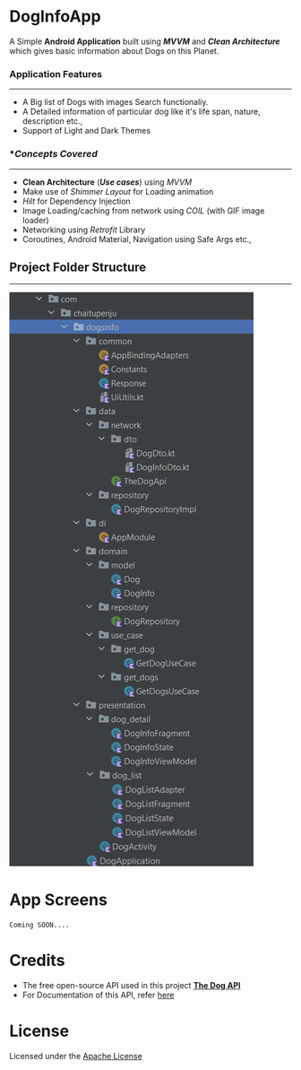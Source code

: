 # DogInfoApp
A Simple **Android Application** built using ***MVVM*** and ***Clean Architecture*** which gives basic information about Dogs on this Planet.

### Application Features
 -------------------------
- A Big list of Dogs with images Search functionaliy.
- A Detailed information of particular dog like it's life span, nature, description etc.,
- Support of Light and Dark Themes

### ****Concepts Covered***
----------------------------
- **Clean Architecture** (***Use cases***) using *MVVM*
- Make use of *Shimmer Layout* for Loading animation
- *Hilt* for Dependency Injection
- Image Loading/caching from network using *COIL* (with GIF image loader)
- Networking using *Retrofit* Library
- Coroutines, Android Material, Navigation using Safe Args etc.,

## Project Folder Structure
----------------------------
![Project Folder Structure](./screens/doginfo_folder_structure.jpg)

# App Screens
`Coming SOON....`

# Credits
 - The free open-source API used in this project [**The Dog API**](https://www.thedogapi.com)
 - For Documentation of this API, refer [here](https://docs.thedogapi.com/)

 # License
 Licensed under the [Apache License](LICENSE)
